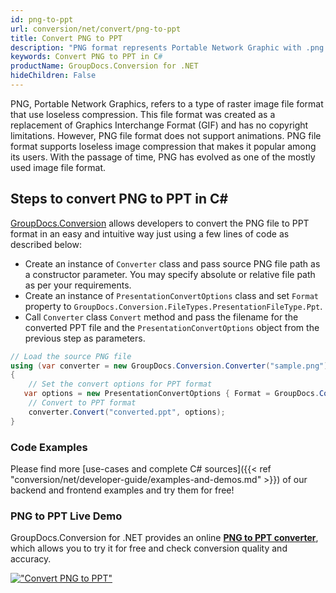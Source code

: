 ```yaml
---
id: png-to-ppt
url: conversion/net/convert/png-to-ppt
title: Convert PNG to PPT
description: "PNG format represents Portable Network Graphic with .png extension. Learn how to convert PNG to PPT file programmatically in C# language using GroupDocs.Conversion for .NET library."
keywords: Convert PNG to PPT in C#
productName: GroupDocs.Conversion for .NET
hideChildren: False
---
```


PNG, Portable Network Graphics, refers to a type of raster image file format that use loseless compression. This file format was created as a replacement of Graphics Interchange Format (GIF) and has no copyright limitations. However, PNG file format does not support animations. PNG file format supports loseless image compression that makes it popular among its users. With the passage of time, PNG has evolved as one of the mostly used image file format.

## Steps to convert PNG to PPT in C#

[GroupDocs.Conversion](https://products.groupdocs.com/conversion/net) allows developers to convert the PNG file to PPT format in an easy and intuitive way just using a few lines of code as described below:

* Create an instance of `Converter` class and pass source PNG file path as a constructor parameter. You may specify absolute or relative file path as per your requirements. 
* Create an instance of `PresentationConvertOptions` class and set `Format` property to `GroupDocs.Conversion.FileTypes.PresentationFileType.Ppt`.
* Call `Converter` class `Convert` method and pass the filename for the converted PPT file and the `PresentationConvertOptions` object from the previous step as parameters.

```csharp
// Load the source PNG file
using (var converter = new GroupDocs.Conversion.Converter("sample.png"))
{
    // Set the convert options for PPT format
   var options = new PresentationConvertOptions { Format = GroupDocs.Conversion.FileTypes.PresentationFileType.Ppt };
    // Convert to PPT format
    converter.Convert("converted.ppt", options);
}
```

### Code Examples

Please find more [use-cases and complete C# sources]({{< ref "conversion/net/developer-guide/examples-and-demos.md" >}}) of our backend and frontend examples and try them for free!

### PNG to PPT Live Demo

GroupDocs.Conversion for .NET provides an online [**PNG to PPT converter**](https://products.groupdocs.app/conversion/png-to-ppt), which allows you to try it for free and check conversion quality and accuracy.

[!["Convert PNG to PPT"](conversion/net/images/convert-to-ppt/convert-png-to-ppt.png)](https://products.groupdocs.app/conversion/png-to-ppt)